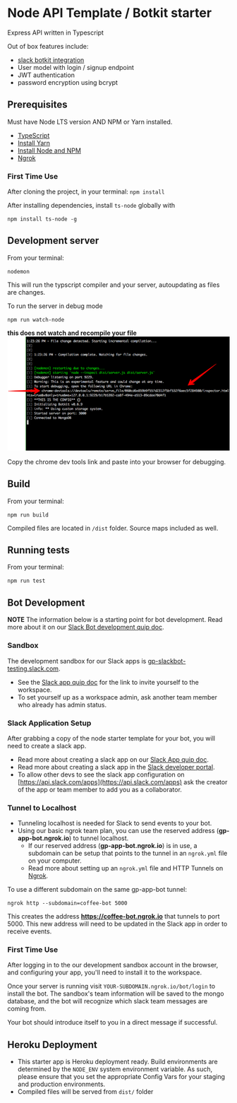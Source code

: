 # Node API Template / Botkit starter

Express API written in Typescript

Out of box features include:
- [slack botkit integration](https://trim.quip.com/HcHWAZmnhjp9)
- User model with login / signup endpoint 
- JWT authentication 
- password encryption using bcrypt

## Prerequisites

Must have Node LTS version AND NPM or Yarn installed.

* [TypeScript](https://www.typescriptlang.org/index.html)
* [Install Yarn](https://yarnpkg.com/en/docs/install)
* [Install Node and NPM](https://nodejs.org/en/)
* [Ngrok](https://ngrok.com/)

### First Time Use

After cloning the project, in your terminal: `npm install`

After installing dependencies, install `ts-node` globally with
```
npm install ts-node -g
```

## Development server

From your terminal:
```
nodemon
```
This will run the typscript compiler and your server, autoupdating as files are changes.

To run the server in debug mode
```
npm run watch-node
```
**this does not watch and recompile your file**
![Screenshot](https://github.com/TrimAgency/node-api-template/blob/master/github/devtools-screenshot.png)

Copy the chrome dev tools link and paste into your browser for debugging.

## Build
From your terminal:
```
npm run build
```

Compiled files are located in `/dist` folder.  Source maps included as well.

## Running tests
From your terminal:
```
npm run test
```

## Bot Development

**NOTE** The information below is a starting point for bot development. Read more about it on our [Slack Bot development quip doc](https://trim.quip.com/2pQzAhCWdCaO).

### Sandbox

The development sandbox for our Slack apps is [gp-slackbot-testing.slack.com](https://gp-slackbot-testing.slack.com/).

* See the [Slack app quip doc](https://trim.quip.com/HcHWAZmnhjp9) for the link to invite yourself to the workspace.
* To set yourself up as a workspace admin, ask another team member who already has admin status.

### Slack Application Setup

After grabbing a copy of the node starter template for your bot, you will need to create a slack app.

* Read more about creating a slack app on our [Slack App quip doc](https://trim.quip.com/HcHWAZmnhjp9).
* Read more about creating a slack app in the [Slack developer portal](https://api.slack.com/).
* To allow other devs to see the slack app configuration on [https://api.slack.com/apps](https://api.slack.com/apps) ask the creator of the app or team member to add you as a collaborator.

### Tunnel to Localhost
* Tunneling localhost is needed for Slack to send events to your bot.
* Using our basic ngrok team plan, you can use the reserved address (**gp-app-bot.ngrok.io**) to tunnel localhost. 
  * If our reserved address (**gp-app-bot.ngrok.io**) is in use, a subdomain can be setup that points to the tunnel in an `ngrok.yml` file on your computer.
  * Read more about setting up an `ngrok.yml` file and HTTP Tunnels on [Ngrok](https://ngrok.com/docs). 

To use a different subdomain on the same gp-app-bot tunnel:
```
ngrok http --subdomain=coffee-bot 5000
``` 

This creates the address **https://coffee-bot.ngrok.io** that tunnels to port 5000. This new address will need to be updated in the Slack app in order to receive events. 

### First Time Use

After logging in to the our development sandbox account in the browser, and configuring your app, you'll need to install it to the workspace. 

Once your server is running visit `YOUR-SUBDOMAIN.ngrok.io/bot/login` to install the bot. The sandbox's team information will be saved to the mongo database, and the bot will recognize which slack team messages are coming from. 

Your bot should introduce itself to you in a direct message if successful. 

## Heroku Deployment

* This starter app is Heroku deployment ready. Build environments are determined
  by the `NODE_ENV` system environment variable.  As such, please ensure that
  you set the appropriate Config Vars for your staging and production
  environments.
* Compiled files will be served from `dist/` folder

